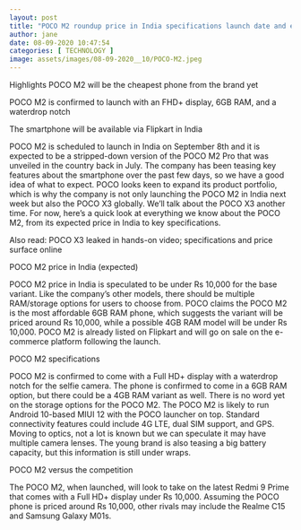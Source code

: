 ```yaml
---
layout: post
title: "POCO M2 roundup price in India specifications launch date and everything else we know so far"
author: jane 
date: 08-09-2020 10:47:54 
categories: [ TECHNOLOGY ] 
image: assets/images/08-09-2020__10/POCO-M2.jpeg
---
```

Highlights POCO M2 will be the cheapest phone from the brand yet

POCO M2 is confirmed to launch with an FHD+ display, 6GB RAM, and a waterdrop notch

The smartphone will be available via Flipkart in India

POCO M2 is scheduled to launch in India on September 8th and it is expected to be a stripped-down version of the POCO M2 Pro that was unveiled in the country back in July. The company has been teasing key features about the smartphone over the past few days, so we have a good idea of what to expect. POCO looks keen to expand its product portfolio, which is why the company is not only launching the POCO M2 in India next week but also the POCO X3 globally. We’ll talk about the POCO X3 another time. For now, here’s a quick look at everything we know about the POCO M2, from its expected price in India to key specifications.

Also read: POCO X3 leaked in hands-on video; specifications and price surface online

POCO M2 price in India (expected)

POCO M2 price in India is speculated to be under Rs 10,000 for the base variant. Like the company’s other models, there should be multiple RAM/storage options for users to choose from. POCO claims the POCO M2 is the most affordable 6GB RAM phone, which suggests the variant will be priced around Rs 10,000, while a possible 4GB RAM model will be under Rs 10,000. POCO M2 is already listed on Flipkart and will go on sale on the e-commerce platform following the launch.

POCO M2 specifications

POCO M2 is confirmed to come with a Full HD+ display with a waterdrop notch for the selfie camera. The phone is confirmed to come in a 6GB RAM option, but there could be a 4GB RAM variant as well. There is no word yet on the storage options for the POCO M2. The POCO M2 is likely to run Android 10-based MIUI 12 with the POCO launcher on top. Standard connectivity features could include 4G LTE, dual SIM support, and GPS. Moving to optics, not a lot is known but we can speculate it may have multiple camera lenses. The young brand is also teasing a big battery capacity, but this information is still under wraps.

POCO M2 versus the competition

The POCO M2, when launched, will look to take on the latest Redmi 9 Prime that comes with a Full HD+ display under Rs 10,000. Assuming the POCO phone is priced around Rs 10,000, other rivals may include the Realme C15 and Samsung Galaxy M01s.